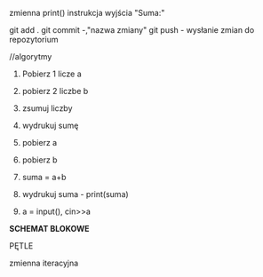 zmienna
print() instrukcja wyjścia
"Suma:"

git add .
git commit -,"nazwa zmiany"
git push - wysłanie zmian do repozytorium

//algorytmy
1. Pobierz 1 licze a
2. pobierz 2 liczbe b
3. zsumuj liczby
4. wydrukuj sumę

1. pobierz a
2. pobierz b
3. suma = a+b
4. wydrukuj suma - print(suma)


1. a = input(), cin>>a

**SCHEMAT BLOKOWE**

PĘTLE


zmienna iteracyjna  
